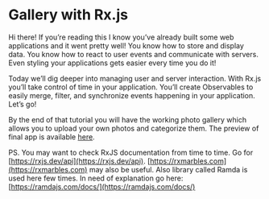 # Gallery with Rx.js

Hi there! If you’re reading this I know you’ve already built some web applications and it went pretty well! You know how to store and display data. You know how to react to user events and communicate with servers. Even styling your applications gets easier every time you do it!

Today we’ll dig deeper into managing user and server interaction. With Rx.js you’ll take control of time in your application. You’ll create Observables to easily merge, filter, and synchronize events happening in your application. Let’s go!

By the end of that tutorial you will have the working photo gallery which allows you to upload your own photos and categorize them. The preview of final app is available [here](https://stackblitz.com/github/jonki/observable-gallery/tree/master/examples/3_05-add-photo-to-category/).

PS. You may want to check RxJS documentation from time to time. Go for [https://rxjs.dev/api](https://rxjs.dev/api). [https://rxmarbles.com](https://rxmarbles.com) may also be useful. Also library called Ramda is used here few times. In need of explanation go here: [https://ramdajs.com/docs/](https://ramdajs.com/docs/)

